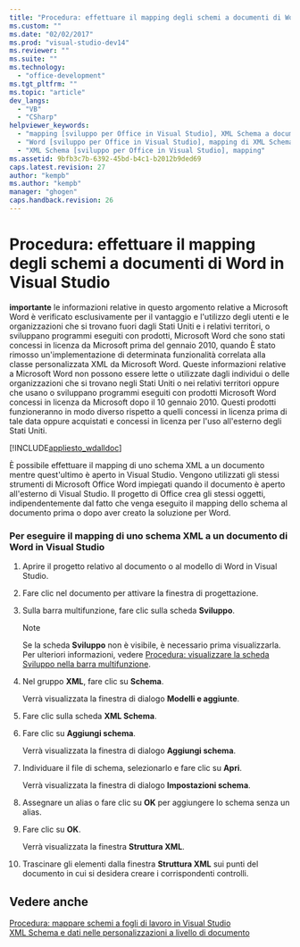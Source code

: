 ```yaml
---
title: "Procedura: effettuare il mapping degli schemi a documenti di Word in Visual Studio"
ms.custom: ""
ms.date: "02/02/2017"
ms.prod: "visual-studio-dev14"
ms.reviewer: ""
ms.suite: ""
ms.technology: 
  - "office-development"
ms.tgt_pltfrm: ""
ms.topic: "article"
dev_langs: 
  - "VB"
  - "CSharp"
helpviewer_keywords: 
  - "mapping [sviluppo per Office in Visual Studio], XML Schema a documenti di Word"
  - "Word [sviluppo per Office in Visual Studio], mapping di XML Schema"
  - "XML Schema [sviluppo per Office in Visual Studio], mapping"
ms.assetid: 9bfb3c7b-6392-45bd-b4c1-b2012b9ded69
caps.latest.revision: 27
author: "kempb"
ms.author: "kempb"
manager: "ghogen"
caps.handback.revision: 26
---
```

# Procedura: effettuare il mapping degli schemi a documenti di Word in Visual Studio
  **importante** le informazioni relative in questo argomento relative a Microsoft Word è verificato esclusivamente per il vantaggio e l'utilizzo degli utenti e le organizzazioni che si trovano fuori dagli Stati Uniti e i relativi territori, o sviluppano programmi eseguiti con prodotti, Microsoft Word che sono stati concessi in licenza da Microsoft prima del gennaio 2010, quando È stato rimosso un'implementazione di determinata funzionalità correlata alla classe personalizzata XML da Microsoft Word.  Queste informazioni relative a Microsoft Word non possono essere lette o utilizzate dagli individui o delle organizzazioni che si trovano negli Stati Uniti o nei relativi territori oppure che usano o sviluppano programmi eseguiti con prodotti Microsoft Word concessi in licenza da Microsoft dopo il 10 gennaio 2010. Questi prodotti funzioneranno in modo diverso rispetto a quelli concessi in licenza prima di tale data oppure acquistati e concessi in licenza per l'uso all'esterno degli Stati Uniti.  
  
 [!INCLUDE[appliesto_wdalldoc](../vsto/includes/appliesto-wdalldoc-md.md)]  
  
 È possibile effettuare il mapping di uno schema XML a un documento mentre quest'ultimo è aperto in Visual Studio.  Vengono utilizzati gli stessi strumenti di Microsoft Office Word impiegati quando il documento è aperto all'esterno di Visual Studio.  Il progetto di Office crea gli stessi oggetti, indipendentemente dal fatto che venga eseguito il mapping dello schema al documento prima o dopo aver creato la soluzione per Word.  
  
### Per eseguire il mapping di uno schema XML a un documento di Word in Visual Studio  
  
1.  Aprire il progetto relativo al documento o al modello di Word in Visual Studio.  
  
2.  Fare clic nel documento per attivare la finestra di progettazione.  
  
3.  Sulla barra multifunzione, fare clic sulla scheda **Sviluppo**.  
  
    > [!NOTE]  
    >  Se la scheda **Sviluppo** non è visibile, è necessario prima visualizzarla.  Per ulteriori informazioni, vedere [Procedura: visualizzare la scheda Sviluppo nella barra multifunzione](../vsto/how-to-show-the-developer-tab-on-the-ribbon.md).  
  
4.  Nel gruppo **XML**, fare clic su **Schema**.  
  
     Verrà visualizzata la finestra di dialogo **Modelli e aggiunte**.  
  
5.  Fare clic sulla scheda **XML Schema**.  
  
6.  Fare clic su **Aggiungi schema**.  
  
     Verrà visualizzata la finestra di dialogo **Aggiungi schema**.  
  
7.  Individuare il file di schema, selezionarlo e fare clic su **Apri**.  
  
     Verrà visualizzata la finestra di dialogo **Impostazioni schema**.  
  
8.  Assegnare un alias o fare clic su **OK** per aggiungere lo schema senza un alias.  
  
9. Fare clic su **OK**.  
  
     Verrà visualizzata la finestra **Struttura XML**.  
  
10. Trascinare gli elementi dalla finestra **Struttura XML** sui punti del documento in cui si desidera creare i corrispondenti controlli.  
  
## Vedere anche  
 [Procedura: mappare schemi a fogli di lavoro in Visual Studio](../vsto/how-to-map-schemas-to-worksheets-inside-visual-studio.md)   
 [XML Schema e dati nelle personalizzazioni a livello di documento](../vsto/xml-schemas-and-data-in-document-level-customizations.md)  
  
  